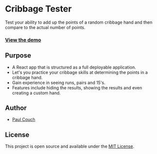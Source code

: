 # Cribbage Tester

Test your ability to add up the points of a random cribbage hand and then compare to the actual number of points.

### [View the demo](https://thecoucher.github.io/cribbage/)

## Purpose

- A React app that is structured as a full deployable application.
- Let's you practice your cribbage skills at determining the points in a cribbage hand.
- Gain experience in seeing runs, pairs and 15's.
- Features include hiding the results, showing the results and even creating a custom hand.

## Author

- [Paul Couch](https://www.paulcouch.net)

## License

This project is open source and available under the [MIT License](LICENSE).
